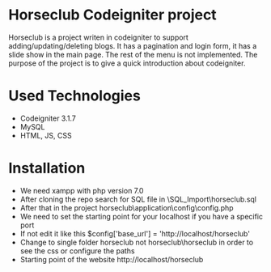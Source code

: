 # Horseclub Codeigniter project
Horseclub is a project writen in codeigniter to support adding/updating/deleting blogs.
It has a pagination and login form, it has a slide show in the main page.
The rest of the menu is not implemented.
The purpose of the project is to give a quick introduction about codeigniter. 
# Used Technologies
- Codeigniter 3.1.7
- MySQL
- HTML, JS, CSS
# Installation
- We need xampp with php version 7.0 
- After cloning the repo search for SQL file in \SQL_Import\horseclub.sql
- After that in the project horseclub\application\config\config.php 
- We need to set the starting point for your localhost if you have a specific port 
- If not edit it like this $config['base_url'] = 'http://localhost/horseclub'
- Change to single folder horseclub not horseclub\horseclub in order to see the css or configure the paths
- Starting point of the website http://localhost/horseclub

